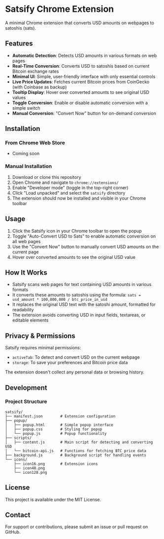 # Satsify Chrome Extension

A minimal Chrome extension that converts USD amounts on webpages to satoshis (sats).

## Features

- **Automatic Detection**: Detects USD amounts in various formats on web pages
- **Real-Time Conversion**: Converts USD to satoshis based on current Bitcoin exchange rates
- **Minimal UI**: Simple, user-friendly interface with only essential controls
- **Live Price Updates**: Fetches current Bitcoin prices from CoinGecko (with Coinbase as backup)
- **Tooltip Display**: Hover over converted amounts to see original USD values
- **Toggle Conversion**: Enable or disable automatic conversion with a simple switch
- **Manual Conversion**: "Convert Now" button for on-demand conversion

## Installation

### From Chrome Web Store
- Coming soon

### Manual Installation
1. Download or clone this repository
2. Open Chrome and navigate to `chrome://extensions/`
3. Enable "Developer mode" (toggle in the top-right corner)
4. Click "Load unpacked" and select the `satsify` directory
5. The extension should now be installed and visible in your Chrome toolbar

## Usage

1. Click the Satsify icon in your Chrome toolbar to open the popup
2. Toggle "Auto-Convert USD to Sats" to enable automatic conversion on all web pages
3. Use the "Convert Now" button to manually convert USD amounts on the current page
4. Hover over converted amounts to see the original USD value

## How It Works

- Satsify scans web pages for text containing USD amounts in various formats
- It converts these amounts to satoshis using the formula: `sats = usd_amount * 100,000,000 / btc_price_in_usd`
- It replaces the original USD text with the satoshi amount, formatted for readability
- The extension avoids converting USD in input fields, textareas, or editable elements

## Privacy & Permissions

Satsify requires minimal permissions:
- `activeTab`: To detect and convert USD on the current webpage
- `storage`: To save your preferences and Bitcoin price data

The extension doesn't collect any personal data or browsing history.

## Development

### Project Structure
```
satsify/
├── manifest.json        # Extension configuration
├── popup/
│   ├── popup.html       # Simple popup interface
│   ├── popup.css        # Styling for popup
│   └── popup.js         # Popup functionality
├── scripts/
│   ├── content.js       # Main script for detecting and converting USD
│   └── bitcoin-api.js   # Functions for fetching BTC price data
├── background.js        # Background script for handling events
└── icons/
    ├── icon16.png       # Extension icons
    ├── icon48.png
    └── icon128.png
```

## License

This project is available under the MIT License.

## Contact

For support or contributions, please submit an issue or pull request on GitHub. 